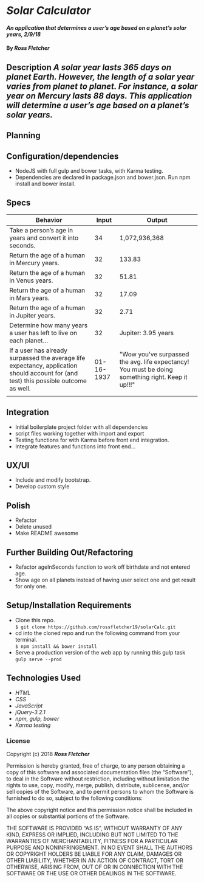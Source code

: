 # _Solar Calculator_

#### _An application that determines a user’s age based on a planet’s solar years, 2/9/18_

#### By _**Ross Fletcher**_

## Description _A solar year lasts 365 days on planet Earth. However, the length of a solar year varies from planet to planet. For instance, a solar year on Mercury lasts 88 days. This application will determine a user’s age based on a planet’s solar years._

## Planning

## Configuration/dependencies
  * NodeJS with full gulp and bower tasks, with Karma testing.
  * Dependencies are declared in package.json and bower.json. Run npm install and bower install.

## Specs
|  Behavior | Input  | Output  |
|---|---|---|
|  Take a person’s age in years and convert it into seconds. |  34 | 1,072,936,368  |
|  Return the age of a human in Mercury years. | 32  | 133.83  |
|  Return the age of a human in Venus years. | 32  | 51.81  |
|  Return the age of a human in Mars years. | 32  | 17.09  |
|  Return the age of a human in Jupiter years. | 32  | 2.71  |
|  Determine how many years a user has left to live on each planet… | 32  | Jupiter: 3.95 years  |
|  If a user has already surpassed the average life expectancy, application should account for (and test) this possible outcome as well. | 01-16-1937  | "Wow you've surpassed the avg. life expectancy! You must be doing something right. Keep it up!!!"  |
|   |   |   |

## Integration
  * Initial boilerplate project folder with all dependencies
  * script files working together with import and export
  * Testing functions for with Karma before front end integration.
  * Integrate features and functions into front end...

## UX/UI
  * Include and modify bootstrap.
  * Develop custom style

## Polish
  * Refactor
  * Delete unused
  * Make README awesome

## Further Building Out/Refactoring
  * Refactor ageInSeconds function to work off birthdate and not entered age.
  * Show age on all planets instead of having user select one and get result for only one.

## Setup/Installation Requirements

* Clone this repo. <br />
`$ git clone https://github.com/rossfletcher19/solarCalc.git`
* cd into the cloned repo and run the following command from your terminal. <br/>
`$ npm install && bower install`
* Serve a production version of the web app by running this gulp task <br/>
`gulp serve --prod`


## Technologies Used

* _HTML_
* _CSS_
* _JavaScript_
* _jQuery-3.2.1_
* _npm, gulp, bower_
* _Karma testing_

### License

Copyright (c) 2018 **_Ross Fletcher_**

Permission is hereby granted, free of charge, to any person obtaining a copy of this software and associated documentation files (the “Software”), to deal in the Software without restriction, including without limitation the rights to use, copy, modify, merge, publish, distribute, sublicense, and/or sell copies of the Software, and to permit persons to whom the Software is furnished to do so, subject to the following conditions:

The above copyright notice and this permission notice shall be included in all copies or substantial portions of the Software.

THE SOFTWARE IS PROVIDED “AS IS”, WITHOUT WARRANTY OF ANY KIND, EXPRESS OR IMPLIED, INCLUDING BUT NOT LIMITED TO THE WARRANTIES OF MERCHANTABILITY, FITNESS FOR A PARTICULAR PURPOSE AND NONINFRINGEMENT. IN NO EVENT SHALL THE AUTHORS OR COPYRIGHT HOLDERS BE LIABLE FOR ANY CLAIM, DAMAGES OR OTHER LIABILITY, WHETHER IN AN ACTION OF CONTRACT, TORT OR OTHERWISE, ARISING FROM, OUT OF OR IN CONNECTION WITH THE SOFTWARE OR THE USE OR OTHER DEALINGS IN THE SOFTWARE.
